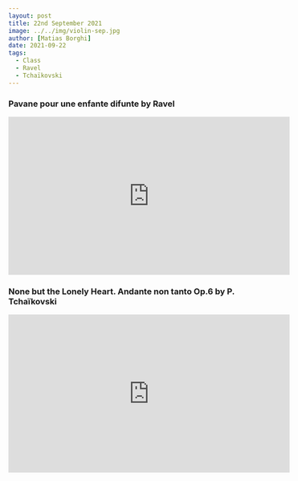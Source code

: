 ```yaml
---
layout: post
title: 22nd September 2021
image: ../../img/violin-sep.jpg
author: [Matias Borghi]
date: 2021-09-22
tags:
  - Class
  - Ravel
  - Tchaïkovski
---
```


### Pavane pour une enfante difunte by Ravel

<iframe width="560" height="315" src="https://www.youtube.com/embed/pHIJgiCnHxA" title="YouTube video player" frameborder="0" allow="accelerometer; autoplay; clipboard-write; encrypted-media; gyroscope; picture-in-picture" allowfullscreen></iframe>

### None but the Lonely Heart. Andante non tanto Op.6 by P. Tchaïkovski

<iframe width="560" height="315" src="https://www.youtube.com/embed/hizLfaHSQaQ" title="YouTube video player" frameborder="0" allow="accelerometer; autoplay; clipboard-write; encrypted-media; gyroscope; picture-in-picture" allowfullscreen></iframe>

